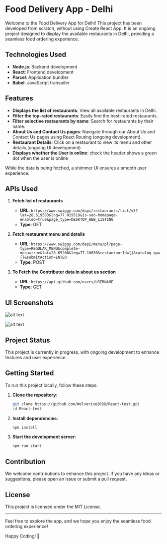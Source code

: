 # Food Delivery App - Delhi

Welcome to the Food Delivery App for Delhi! This project has been developed from scratch, without using Create React App. It is an ongoing project designed to display the available restaurants in Delhi, providing a seamless food ordering experience.

## Technologies Used

- **Node.js**: Backend development
- **React**: Frontend development
- **Parcel**: Application bundler
- **Babel**: JavaScript transpiler

## Features

- **Displays the list of restaurants**: View all available restaurants in Delhi.
- **Filter the top-rated restaurants**: Easily find the best-rated restaurants.
- **Filter selective restaurants by name**: Search for restaurants by their name.
- **About Us and Contact Us pages**: Navigate through our About Us and Contact Us pages using React Routing (ongoing development).
- **Restaurant Details**: Click on a restaurant to view its menu and other details.(ongoing UI development)
- **Displays whether the User is online**: check the header shows a green dot when the user is online

While the data is being fetched, a shimmer UI ensures a smooth user experience.

## APIs Used

1. **Fetch list of restaurants**

   - **URL**: `https://www.swiggy.com/dapi/restaurants/list/v5?lat=28.619583&lng=77.019518&is-seo-homepage-enabled=true&page_type=DESKTOP_WEB_LISTING`
   - **Type**: GET

2. **Fetch restaurant menu and details**

   - **URL**: `https://www.swiggy.com/dapi/menu/pl?page-type=REGULAR_MENU&complete-menu=true&lat=28.65200&lng=77.16630&restaurantId={}&catalog_qa={}&submitAction=ENTER`
   - **Type**: POST

3. **To Fetch the Contributer data in about us section**

   - **URL**: `https://api.github.com/users/USERNAME`
   - **Type**: GET

## UI Screenshots

![alt text](<Screenshot 2024-06-02 at 7.34.35 PM.png>)

![alt text](<Screenshot 2024-06-02 at 7.34.56 PM.png>)

## Project Status

This project is currently in progress, with ongoing development to enhance features and user experience.

## Getting Started

To run this project locally, follow these steps:

1. **Clone the repository**:

   ```bash
   git clone https://github.com/Wolverine2098/React-test.git
   cd React-test
   ```

2. **Install dependencies**:

   ```bash
   npm install
   ```

3. **Start the development server**:
   ```bash
   npm run start
   ```

## Contribution

We welcome contributions to enhance this project. If you have any ideas or suggestions, please open an issue or submit a pull request.

## License

This project is licensed under the MIT License.

---

Feel free to explore the app, and we hope you enjoy the seamless food ordering experience!

Happy Coding! 🌟
